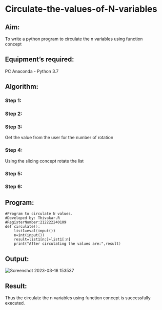 # Circulate-the-values-of-N-variables
## Aim:
To write a python program to circulate the n variables using function concept
## Equipment’s required:
PC
Anaconda - Python 3.7
## Algorithm: 
### Step 1: 
### Step 2: 
### Step 3: 
Get the value from the user for the number of rotation
### Step 4: 
Using the slicing concept rotate the list

### Step 5: 
### Step 6: 
## Program:
```
#Program to circulate N values.
#Developed by: Thivakar.R
#RegisterNumber:212222240109
def circulate():
    list1=eval(input())
    n=int(input())
    result=list1[n:]+list1[:n]
    print("After circulating the values are:",result)
```
## Output:
![Screenshot 2023-03-18 153537](https://user-images.githubusercontent.com/118707074/226099072-e85cc515-e752-4ab8-bda4-f77f96aadd9b.png)


## Result:
Thus the circulate the n variables using function concept is successfully executed.
